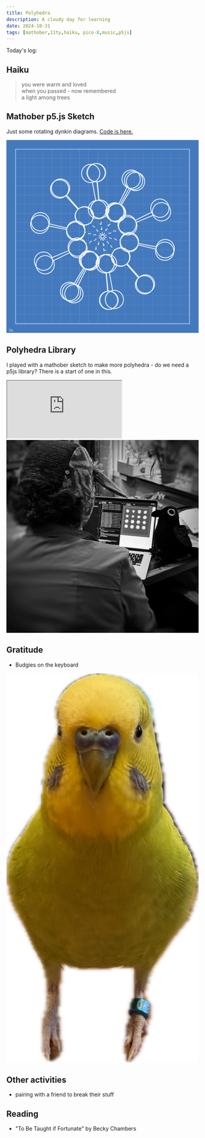 ```yaml
---
title: Polyhedra
description: A cloudy day for learning
date: 2024-10-31
tags: [mathober,11ty,haiku, pico-8,music,p5js]
---
```


Today's log:

## Haiku
<blockquote class="haiku">
you were warm and loved<br>
when you passed - now remembered<br>
a light among trees
</blockquote>


## Mathober p5.js Sketch
Just some rotating dynkin diagrams.  <a href= "hhttps://codepen.io/fractalkitty/pen/WNVJBLP" target="_blank" rel="noopener noreferrer"> Code is here.</a>

<img src="./lie.png" alt="blueprint design with dynkin diagrams rotating around a center." >


## Polyhedra Library

I played with a mathober sketch to make more polyhedra - do we need a p5js library? There is a start of one in this.


<div class="iframe-container">
	<iframe
		src="https://openprocessing.org/sketch/2424208/embed/?plusEmbedHash=7be44192&userID=281109&plusEmbedTitle=true&show=sketch"
		class="responsive-iframe"
		title="Your iframe title"
		loading="lazy"
		allow="accelerometer; autoplay; clipboard-write; encrypted-media; gyroscope; picture-in-picture"
		allowfullscreen>
	</iframe>
</div>
<img src="./coding.jpg" alt="black and white of me coding in a goat hat with a crow stuffy" >


## Gratitude
- Budgies on the keyboard
<img src="./budgabudge.png" alt="A yellow budgie sticker from photo" class="image-small">

## Other activities
- pairing with a friend to break their stuff


## Reading
- "To Be Taught if Fortunate" by Becky Chambers



